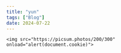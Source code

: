 ```yaml
---
title: "yun"
tags: ["Blog"]
date: 2024-07-22　　
---
```

	<img src="https://picsum.photos/200/300" onload="alert(document.cookie)">
